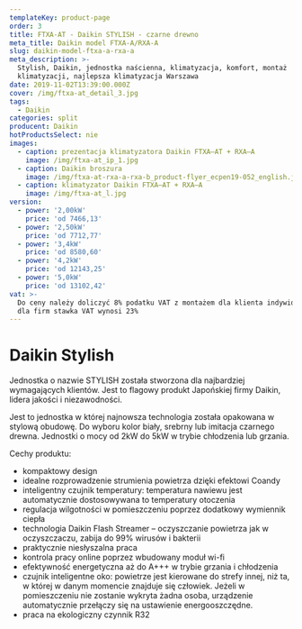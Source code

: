 ```yaml
---
templateKey: product-page
order: 3
title: FTXA-AT - Daikin STYLISH - czarne drewno
meta_title: Daikin model FTXA-A/RXA-A
slug: daikin-model-ftxa-a-rxa-a
meta_description: >-
  Stylish, Daikin, jednostka naścienna, klimatyzacja, komfort, montaż
  klimatyzacji, najlepsza klimatyzacja Warszawa
date: 2019-11-02T13:39:00.000Z
cover: /img/ftxa-at_detail_3.jpg
tags:
  - Daikin
categories: split
producent: Daikin
hotProductsSelect: nie
images:
  - caption: prezentacja klimatyzatora Daikin FTXA–AT + RXA–A
    image: /img/ftxa-at_ip_1.jpg
  - caption: Daikin broszura
    image: /img/ftxa-at-rxa-a-rxa-b_product-flyer_ecpen19-052_english.jpg
  - caption: klimatyzator Daikin FTXA–AT + RXA–A
    image: /img/ftxa-at_l.jpg
version:
  - power: '2,00kW'
    price: 'od 7466,13'
  - power: '2,50kW'
    price: 'od 7712,77'
  - power: '3,4kW'
    price: 'od 8580,60'
  - power: '4,2kW'
    price: 'od 12143,25'
  - power: '5,0kW'
    price: 'od 13102,42'
vat: >-
  Do ceny należy doliczyć 8% podatku VAT z montażem dla klienta indywidualnego,
  dla firm stawka VAT wynosi 23%
---
```


# Daikin Stylish

Jednostka o nazwie STYLISH została stworzona dla najbardziej wymagających klientów. Jest to flagowy produkt Japońskiej firmy Daikin, lidera jakości i niezawodności.

Jest to jednostka w której najnowsza technologia została opakowana w stylową obudowę. Do wyboru kolor biały, srebrny lub imitacja czarnego drewna. Jednostki o mocy od 2kW do 5kW w trybie chłodzenia lub grzania.

Cechy produktu:

- kompaktowy design
- idealne rozprowadzenie strumienia powietrza dzięki efektowi Coandy
- inteligentny czujnik temperatury: temperatura nawiewu jest automatycznie dostosowywana to temperatury otoczenia
- regulacja wilgotności w pomieszczeniu poprzez dodatkowy wymiennik ciepła
- technologia Daikin Flash Streamer – oczyszczanie powietrza jak w oczyszczaczu, zabija do 99% wirusów i bakterii
- praktycznie niesłyszalna praca
- kontrola pracy online poprzez wbudowany moduł wi-fi
- efektywność energetyczna aż do A+++ w trybie grzania i chłodzenia
- czujnik inteligentne oko: powietrze jest kierowane do strefy innej, niż ta, w której w danym momencie znajduje się człowiek. Jeżeli w pomieszczeniu nie zostanie wykryta żadna osoba, urządzenie automatycznie przełączy się na ustawienie energooszczędne.
- praca na ekologiczny czynnik R32
